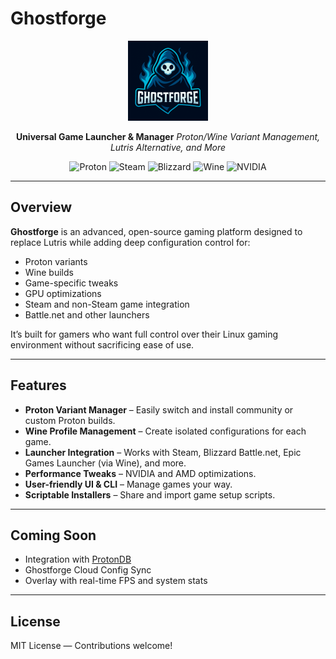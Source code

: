 # Ghostforge

<div align="center">
  <img src="assets/icons/ghostforge-icon.png" alt="ghostforge icon" width="128" height="128">

**Universal Game Launcher & Manager**
*Proton/Wine Variant Management, Lutris Alternative, and More*

![Proton](https://img.shields.io/badge/Proton-supported-blue?logo=steam)
![Steam](https://img.shields.io/badge/Steam-integration-1b2838?logo=steam)
![Blizzard](https://img.shields.io/badge/Blizzard-Battle.net-0a9ecb?logo=blizzard-entertainment)
![Wine](https://img.shields.io/badge/Wine-enabled-800080?logo=wine)
![NVIDIA](https://img.shields.io/badge/NVIDIA-optimized-76b900?logo=nvidia)

</div>

---

## Overview

**Ghostforge** is an advanced, open-source gaming platform designed to replace Lutris while adding deep configuration control for:

* Proton variants
* Wine builds
* Game-specific tweaks
* GPU optimizations
* Steam and non-Steam game integration
* Battle.net and other launchers

It’s built for gamers who want full control over their Linux gaming environment without sacrificing ease of use.

---

## Features

* **Proton Variant Manager** – Easily switch and install community or custom Proton builds.
* **Wine Profile Management** – Create isolated configurations for each game.
* **Launcher Integration** – Works with Steam, Blizzard Battle.net, Epic Games Launcher (via Wine), and more.
* **Performance Tweaks** – NVIDIA and AMD optimizations.
* **User-friendly UI & CLI** – Manage games your way.
* **Scriptable Installers** – Share and import game setup scripts.

---

## Coming Soon

* Integration with [ProtonDB](https://www.protondb.com/)
* Ghostforge Cloud Config Sync
* Overlay with real-time FPS and system stats

---

## License

MIT License — Contributions welcome!

